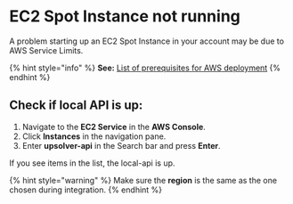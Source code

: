 # EC2 Spot Instance not running

A problem starting up an EC2 Spot Instance in your account may be due to AWS Service Limits.

{% hint style="info" %}
**See:** [List of prerequisites for AWS deployment](../../start-using-upsolver/appendix-a-list-of-prerequisites-for-aws.md)
{% endhint %}

## Check if local API is up:

1. Navigate to the **EC2 Service** in the **AWS Console**.
2. Click **Instances** in the navigation pane.
3. Enter **upsolver-api** in the Search bar and press **Enter**.

If you see items in the list, the local-api is up. 

{% hint style="warning" %}
Make sure the **region** is the same as the one chosen during integration.
{% endhint %}


